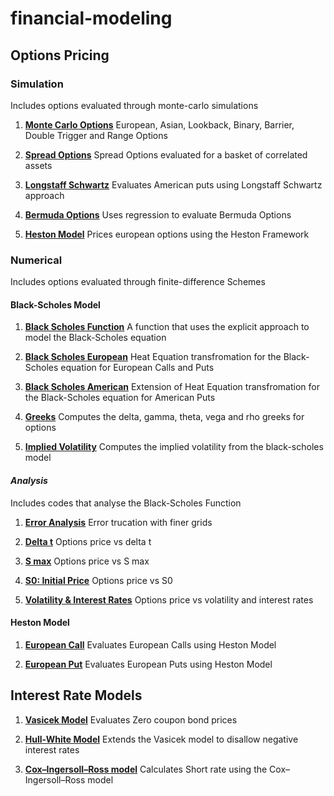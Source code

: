 # financial-modeling

## Options Pricing

### Simulation
Includes options evaluated through monte-carlo simulations

1. **[Monte Carlo Options](https://github.com/div-gaur/financial-modeling/blob/master/options-pricing/simulation/monte_carlo_options.m)**
     European, Asian, Lookback, Binary, Barrier, Double Trigger and Range Options

2. **[Spread Options](https://github.com/div-gaur/financial-modeling/blob/master/options-pricing/simulation/spread_options.m)**
     Spread Options evaluated for a basket of correlated assets
     
3. **[Longstaff Schwartz](https://github.com/div-gaur/financial-modeling/blob/master/options-pricing/simulation/longstaff_schwartz.m)**
     Evaluates American puts using Longstaff Schwartz approach

4. **[Bermuda Options](https://github.com/div-gaur/financial-modeling/blob/master/options-pricing/simulation/bermuda_option_regression.m)**
     Uses regression to evaluate Bermuda Options

5. **[Heston Model](https://github.com/div-gaur/financial-modeling/blob/master/options-pricing/simulation/heston_simulation.m)**
     Prices european options using the Heston Framework



### Numerical
Includes options evaluated through finite-difference Schemes

#### Black-Scholes Model

1. **[Black Scholes Function](https://github.com/div-gaur/financial-modeling/blob/master/options-pricing/numerical/black-scholes/black_scholes_function.m)**
     A function that uses the explicit approach to model the Black-Scholes equation

2. **[Black Scholes European](https://github.com/div-gaur/financial-modeling/blob/master/options-pricing/numerical/black-scholes/black_scholes_european.m)**
     Heat Equation transfromation for the Black-Scholes equation for European Calls and Puts
     
3. **[Black Scholes American](https://github.com/div-gaur/financial-modeling/blob/master/options-pricing/numerical/black-scholes/black_scholes_american_put.m)**
     Extension of Heat Equation transfromation for the Black-Scholes equation for American Puts

4. **[Greeks](https://github.com/div-gaur/financial-modeling/blob/master/options-pricing/numerical/black-scholes/greeks.m)**
     Computes the delta, gamma, theta, vega and rho greeks for options

5. **[Implied Volatility](https://github.com/div-gaur/financial-modeling/blob/master/options-pricing/numerical/black-scholes/implied_volatility.m)**
     Computes the implied volatility from the black-scholes model


#### _Analysis_
Includes codes that analyse the Black-Scholes Function

1. **[Error Analysis](https://github.com/div-gaur/financial-modeling/blob/master/options-pricing/numerical/black-scholes/analysis/error-analysis.m)**
     Error trucation with finer grids

2. **[Delta t](https://github.com/div-gaur/financial-modeling/blob/master/options-pricing/numerical/black-scholes/analysis/delta-t.m)**
     Options price vs delta t
     
3. **[S max](https://github.com/div-gaur/financial-modeling/blob/master/options-pricing/numerical/black-scholes/analysis/s-max.m)**
     Options price vs S max

4. **[S0: Initial Price](https://github.com/div-gaur/financial-modeling/blob/master/options-pricing/numerical/black-scholes/analysis/initial-price.m)**
     Options price vs S0

5. **[Volatility & Interest Rates](https://github.com/div-gaur/financial-modeling/blob/master/options-pricing/numerical/black-scholes/analysis/sigma-%26-r.m)**
     Options price vs volatility and interest rates




#### Heston Model
     

1. **[European Call](https://github.com/div-gaur/financial-modeling/blob/master/options-pricing/numerical/heston/euro_call.m)**
     Evaluates European Calls using Heston Model

2. **[European Put](https://github.com/div-gaur/financial-modeling/blob/master/options-pricing/numerical/heston/euro_put.m)**
     Evaluates European Puts using Heston Model





## Interest Rate Models


1. **[Vasicek Model](https://github.com/div-gaur/financial-modeling/blob/master/interest-rates/vacisek.m)**
     Evaluates Zero coupon bond prices

2. **[Hull-White Model](https://github.com/div-gaur/financial-modeling/blob/master/interest-rates/hull-white.m)**
     Extends the Vasicek model to disallow negative interest rates
     
3. **[Cox–Ingersoll–Ross model](https://github.com/div-gaur/financial-modeling/tree/master/interest-rates)**
     Calculates Short rate using the Cox–Ingersoll–Ross model







